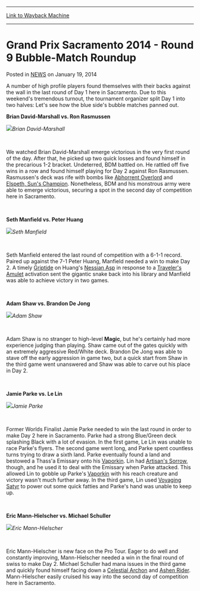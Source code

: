 
---
[Link to Wayback Machine](https://web.archive.org/web/20220117053243/https://magic.wizards.com/en/articles/archive/grand-prix-sacramento-2014-round-9-bubble-match-roundup-2014-01-18)

[_metadata_:description]:- "A number of high profile players found themselves with their backs against the wall in the last round of Day 1 here in Sacramento. Due to this weekend's tremendous turnout, the tournament organizer split Day 1 into two halves: Let's see how the blue side's bubble matches panned out. Brian David-Marshall vs. Ron Rasmussen Brian David-Marshall We watched Brian David-Marshall"
[_metadata_:generator]:- "Drupal 7 (http://drupal.org)"
[_metadata_:node]:- "153206"
[_metadata_:path_date]:- "2014-01-18"
[_metadata_:publish_date]:- "2014-01-19"
[_metadata_:source]:- "div-main-content"
[_metadata_:title]:- "Grand Prix Sacramento 2014 - Round 9 Bubble-Match Roundup"
[_metadata_:wayback_capture_timestamp]:- "2022-01-17 05:32:43"
[_metadata_:wayback_raw_url]:- "https://web.archive.org/web/20220117053243id_/https://magic.wizards.com/en/articles/archive/grand-prix-sacramento-2014-round-9-bubble-match-roundup-2014-01-18"
[_metadata_:wayback_url]:- "https://magic.wizards.com/en/articles/archive/grand-prix-sacramento-2014-round-9-bubble-match-roundup-2014-01-18"
---


Grand Prix Sacramento 2014 - Round 9 Bubble-Match Roundup
=========================================================



 Posted in [NEWS](/en/articles)
 on January 19, 2014 










A number of high profile players found themselves with their backs against the wall in the last round of Day 1 here in Sacramento. Due to this weekend's tremendous turnout, the tournament organizer split Day 1 into two halves: Let's see how the blue side's bubble matches panned out.


**Brian David-Marshall vs. Ron Rasmussen**


![](https://web.archive.org/web/20150919101309im_/http://archive.wizards.com/mtg/images/daily/events/gpsac14/r9_David-Marshall.jpg)*Brian David-Marshall*

 


We watched Brian David-Marshall emerge victorious in the very first round of the day. After that, he picked up two quick losses and found himself in the precarious 1-2 bracket. Undeterred, BDM battled on. He rattled off five wins in a row and found himself playing for Day 2 against Ron Rasmussen. Rasmussen's deck was rife with bombs like [Abhorrent Overlord](https://gatherer.wizards.com/Pages/Card/Details.aspx?name=Abhorrent+Overlord) and [Elspeth, Sun's Champion](https://gatherer.wizards.com/Pages/Card/Details.aspx?name=Elspeth%2C+Sun%27s+Champion). Nonetheless, BDM and his monstrous army were able to emerge victorious, securing a spot in the second day of competition here in Sacramento.


 


**Seth Manfield vs. Peter Huang**


![](https://web.archive.org/web/20150919135809im_/http://archive.wizards.com/mtg/images/daily/events/gpsac14/r9_Manfield.jpg)*Seth Manfield*

 


Seth Manfield entered the last round of competition with a 6-1-1 record. Paired up against the 7-1 Peter Huang, Manfield needed a win to make Day 2. A timely [Griptide](https://gatherer.wizards.com/Pages/Card/Details.aspx?name=Griptide) on Huang's [Nessian Asp](https://gatherer.wizards.com/Pages/Card/Details.aspx?name=Nessian+Asp) in response to a [Traveler's Amulet](https://gatherer.wizards.com/Pages/Card/Details.aspx?name=Traveler%27s+Amulet) activation sent the gigantic snake back into his library and Manfield was able to achieve victory in two games.


 


**Adam Shaw vs. Brandon De Jong**


![](https://web.archive.org/web/20150919112420im_/http://archive.wizards.com/mtg/images/daily/events/gpsac14/r9_Shaw.jpg)*Adam Shaw*

 


Adam Shaw is no stranger to high-level **Magic**, but he's certainly had more experience judging than playing. Shaw came out of the gates quickly with an extremely aggressive Red/White deck. Brandon De Jong was able to stave off the early aggression in game two, but a quick start from Shaw in the third game went unanswered and Shaw was able to carve out his place in Day 2.


 


**Jamie Parke vs. Le Lin**


![](https://web.archive.org/web/20150919141705im_/http://archive.wizards.com/mtg/images/daily/events/gpsac14/r9_Parke.jpg)*Jamie Parke*

 


Former Worlds Finalist Jamie Parke needed to win the last round in order to make Day 2 here in Sacramento. Parke had a strong Blue/Green deck splashing Black with a lot of evasion. In the first game, Le Lin was unable to race Parke's flyers. The second game went long, and Parke spent countless turns trying to draw a sixth land. Parke eventually found a land and bestowed a Thass'a Emissary onto his [Vaporkin](https://gatherer.wizards.com/Pages/Card/Details.aspx?name=Vaporkin). Lin had [Artisan's Sorrow](https://gatherer.wizards.com/Pages/Card/Details.aspx?name=Artisan%27s+Sorrow), though, and he used it to deal with the Emissary when Parke attacked. This allowed Lin to gobble up Parke's [Vaporkin](https://gatherer.wizards.com/Pages/Card/Details.aspx?name=Vaporkin) with his reach creature and victory wasn't much further away. In the third game, Lin used [Voyaging Satyr](https://gatherer.wizards.com/Pages/Card/Details.aspx?name=Voyaging+Satyr) to power out some quick fatties and Parke's hand was unable to keep up.


 


**Eric Mann-Hielscher vs. Michael Schuller**


![](https://web.archive.org/web/20150919114656im_/http://archive.wizards.com/mtg/images/daily/events/gpsac14/r9_Mann-Hielscher.jpg)*Eric Mann-Hielscher*

 


Eric Mann-Hielscher is new face on the Pro Tour. Eager to do well and constantly improving, Mann-Hielscher needed a win in the final round of swiss to make Day 2. Michael Schuller had mana issues in the third game and quickly found himself facing down a [Celestial Archon](https://gatherer.wizards.com/Pages/Card/Details.aspx?name=Celestial+Archon) and [Ashen Rider](https://gatherer.wizards.com/Pages/Card/Details.aspx?name=Ashen+Rider). Mann-Hielscher easily cruised his way into the second day of competition here in Sacramento.


 







